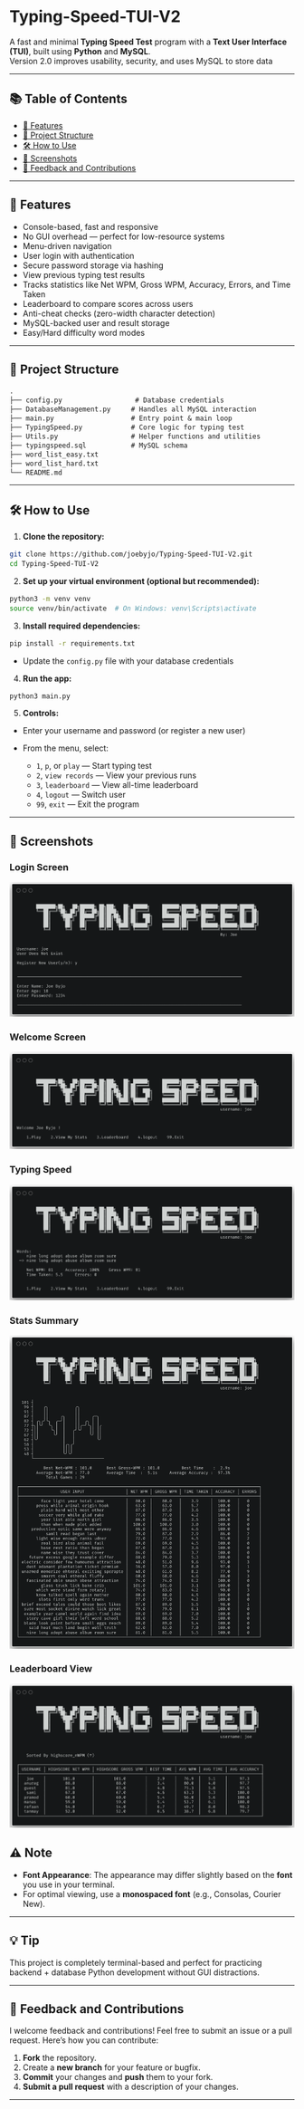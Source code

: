 # Typing-Speed-TUI-V2

A fast and minimal **Typing Speed Test** program with a **Text User Interface (TUI)**, built using **Python** and **MySQL**.  
Version 2.0 improves usability, security, and uses MySQL to store data

---

## 📚 Table of Contents

- [🚀 Features](#-features)
- [🧰 Project Structure](#-project-structure)
- [🛠 How to Use](#-how-to-use)
- [📸 Screenshots](#-screenshots)
- [💬 Feedback and Contributions](#-feedback-and-contributions)

---

## 🚀 Features

- Console-based, fast and responsive
- No GUI overhead — perfect for low-resource systems
- Menu-driven navigation
- User login with authentication
- Secure password storage via hashing
- View previous typing test results
- Tracks statistics like Net WPM, Gross WPM, Accuracy, Errors, and Time Taken
- Leaderboard to compare scores across users
- Anti-cheat checks (zero-width character detection)
- MySQL-backed user and result storage
- Easy/Hard difficulty word modes


---

## 🧰 Project Structure

```
.
├── config.py                  # Database credentials
├── DatabaseManagement.py     # Handles all MySQL interaction
├── main.py                   # Entry point & main loop
├── TypingSpeed.py            # Core logic for typing test
├── Utils.py                  # Helper functions and utilities
├── typingspeed.sql           # MySQL schema
├── word_list_easy.txt
├── word_list_hard.txt
└── README.md
```
---


## 🛠 How to Use

1. **Clone the repository:**

```bash
git clone https://github.com/joebyjo/Typing-Speed-TUI-V2.git
cd Typing-Speed-TUI-V2
````

2. **Set up your virtual environment (optional but recommended):**

```bash
python3 -m venv venv
source venv/bin/activate  # On Windows: venv\Scripts\activate
```

3. **Install required dependencies:**

```bash
pip install -r requirements.txt
```

* Update the `config.py` file with your database credentials

4. **Run the app:**

```bash
python3 main.py
```

5. **Controls:**

* Enter your username and password (or register a new user)
* From the menu, select:

  * `1`, `p`, or `play` — Start typing test
  * `2`, `view records` — View your previous runs
  * `3`, `leaderboard` — View all-time leaderboard
  * `4`, `logout` — Switch user
  * `99`, `exit` — Exit the program

---

## 📸 Screenshots

### Login Screen

![Registration Screen](images/output1.png)

### Welcome Screen

![Welcome Screen](images/output2.png)

### Typing Speed

![Game Screen](images/output3.png)


### Stats Summary

![Stats Screen](images/output4.png)

### Leaderboard View

![Leaderboard](images/output5.png)


## ⚠️ Note

- **Font Appearance**: The appearance may differ slightly based on the **font** you use in your terminal.
- For optimal viewing, use a **monospaced font** (e.g., Consolas, Courier New).

---

## 💡 Tip

This project is completely terminal-based and perfect for practicing backend + database Python development without GUI distractions.

---

## 💬 Feedback and Contributions

I welcome feedback and contributions! Feel free to submit an issue or a pull request. Here’s how you can contribute:

1. **Fork** the repository.
2. Create a **new branch** for your feature or bugfix.
3. **Commit** your changes and **push** them to your fork.
4. **Submit a pull request** with a description of your changes.

---

